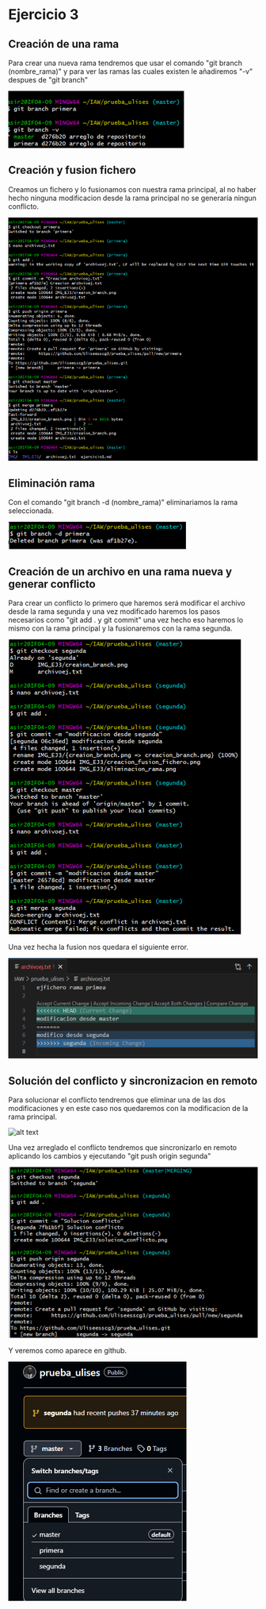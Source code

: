 # Ejercicio 3

## Creación de una rama

Para crear una nueva rama tendremos que usar el comando "git branch (nombre_rama)" y para ver las ramas las cuales existen le añadiremos "-v" despues de "git branch"

![alt text](IMG_EJ3/creacion_branch.png)

## Creación y fusion fichero

Creamos un fichero y lo fusionamos con nuestra rama principal, al no haber hecho ninguna modificacion desde la rama principal no se generaría ningun conflicto.

![alt text](IMG_EJ3/creacion_fusion_fichero.png)

## Eliminación rama

Con el comando "git branch -d (nombre_rama)" eliminariamos la rama seleccionada.

![alt text](IMG_EJ3/eliminacion_rama.png)

## Creación de un archivo en una rama nueva y generar conflicto

Para crear un conflicto lo primero que haremos será modificar el archivo desde la rama segunda y una vez modificado haremos los pasos necesarios como "git add . y git commit" una vez hecho eso haremos lo mismo con la rama principal y la fusionaremos con la rama segunda.

![alt text](IMG_EJ3/conflicto_merge.png)

Una vez hecha la fusion nos quedara el siguiente error.

![alt text](IMG_EJ3/error.png)

## Solución del conflicto y sincronizacion en remoto

Para solucionar el conflicto tendremos que eliminar una de las dos modificaciones y en este caso nos quedaremos con la modificacion de la rama principal.

![alt text](IMG_EJ3/solucion_error.png.png)

Una vez arreglado el conflicto tendremos que sincronizarlo en remoto aplicando los cambios y ejecutando "git push origin segunda"

![alt text](IMG_EJ3/sincronizacion_segunda.png)

Y veremos como aparece en github.

![alt text](IMG_EJ3/git.png)